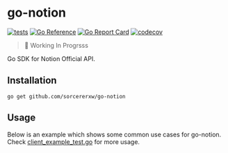 # go-notion

[![tests](https://github.com/sorcererxw/go-notion/actions/workflows/tests.yaml/badge.svg)](https://github.com/sorcererxw/go-notion/actions/workflows/tests.yaml)
[![Go Reference](https://pkg.go.dev/badge/github.com/sorcererxw/go-notion.svg)](https://pkg.go.dev/github.com/sorcererxw/go-notion)
[![Go Report Card](https://goreportcard.com/badge/github.com/sorcererxw/go-notion)](https://goreportcard.com/badge/github.com/sorcererxw/go-notion)
[![codecov](https://codecov.io/gh/sorcererxw/go-notion/branch/master/graph/badge.svg?token=BUSFRL18RV)](https://codecov.io/gh/sorcererxw/go-notion)

> 🚧 Working In Progrsss

Go SDK for Notion Official API.

## Installation

```shell
go get github.com/sorcererxw/go-notion
```

## Usage

Below is an example which shows some common use cases for go-notion.
Check [client_example_test.go](./client_example_test.go) for more usage.